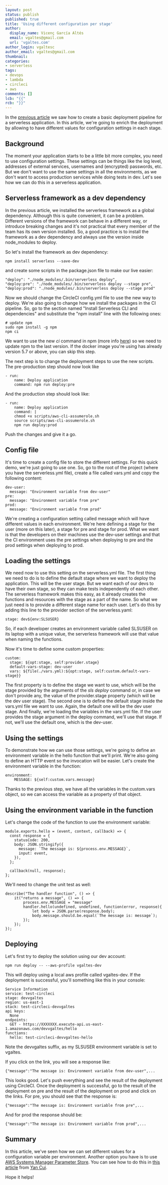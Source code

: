 ```yaml
---
layout: post
status: publish
published: true
title: 'Using different configuration per stage'
author:
  display_name: Vicenç García Altés
  email: vgaltes@gmail.com
  url: 'vgaltes.com'
author_login: vgaltesc
author_email: vgaltes@gmail.com
thumbnail: 
categories:
- serverless
tags:
- devops
- lambda
- circleci
- aws
comments: []
lcb: "{{"
rcb: "}}"
---
```


In the [previous article](./deploy-serverless-app/) we saw how to create a basic deployment pipeline for a serverless application. In this article, we're going to enrich the deployment by allowing to have different values for configuration settings in each stage. 

## Background

The moment your application starts to be a little bit more complex, you need to use configuration settings. These settings can be things like the log level, addresses of external services, usernames and (encrypted) passwords, etc. But we don't want to use the same settings in all the environments, as we don't want to access production services while doing tests in dev. Let's see how we can do this in a serverless application.

## Serverless framework as a dev dependency

In the previous article, we installed the serverless framework as a global dependency. Although this is quite convenient, it can be a problem. Different versions of the framework can behave in a different way, or introduce breaking changes and it's not practical that every member of the team has its own version installed. So, a good practice is to install the framework as a dev dependency and always use the version inside node_modules to deploy. 

So let's install the framework as dev dependency:
```
npm install serverless --save-dev
```

and create some scripts in the package.json file to make our live easier:

```
"deploy": "./node_modules/.bin/serverless deploy",
"deploy:pre": "./node_modules/.bin/serverless deploy --stage pre",
"deploy:prod": "./node_modules/.bin/serverless deploy --stage prod"
```

Now we should change the CircleCI config.yml file to use the new way to deploy. We're also going to change how we install the packages in the CI pipeline. So, go to the section named "Install Serverless CLI and dependencies" and substitute the "npm install" line with the following ones:

```
# update npm
sudo npm install -g npm
npm ci
```

We want to use the new *ci* command in npm (more info [here](https://docs.npmjs.com/cli/ci)) so we need to update npm to the last version. If the docker image you're using has already version 5.7 or above, you can skip this step.

The next step is to change the deployment steps to use the new scripts. The pre-production step should now look like

```
- run:
    name: Deploy application
    command: npm run deploy:pre
```

And the production step should look like:

```
- run:
    name: Deploy application
    command: |
    chmod +x scripts/aws-cli-assumerole.sh
    source scripts/aws-cli-assumerole.sh
    npm run deploy:prod
```

Push the changes and give it a go. 

## Config file
It's time to create a config file to store the different settings. For this quick demo, we're just going to use one. So, go to the root of the project (where you have the serverless.yml file), create a file called vars.yml and copy the following content:

```
dev-user:
  message: "Environment variable from dev-user"
pre:
  message: "Environment variable from pre"
prod:
  message: "Environment variable from prod"
```

We're creating a configuration setting called message which will have different values in each environment. We're here defining a stage for the user (more on this later), a stage for pre and stage for prod. What we want is that the developers on their machines use the dev-user settings and that the CI environment uses the pre settings when deploying to pre and the prod settings when deploying to prod.

## Loading the settings
We need now to use this setting on the serverless.yml file. The first thing we need to do is to define the default stage where we want to deploy the application. This will be the user stage. But we want each of our devs to have their own stage, so they can make tests independently of each other. The serverless framework makes this easy, as it already creates the functions and resources with the stage as a part of the name. So what we just need is to provide a different stage name for each user. Let's do this by adding this line to the provider section of the serverless.yaml:

```
stage: dev${env:SLSUSER}
```

So, if each developer creates an environment variable called SLSUSER on its laptop with a unique value, the serverless framework will use that value when naming the functions.

Now it's time to define some custom properties:
```
custom:
  stage: ${opt:stage, self:provider.stage}
  default-vars-stage: dev-user
  vars: ${file(./vars.yml):${opt:stage, self:custom.default-vars-stage}}
```

The first property is to define the stage we want to use, which will be the stage provided by the arguments of the *sls deploy* command or, in case we don't provide any, the value of the provider.stage property (which will be the dev user stage).
The second one is to define the default stage inside the vars.yml file we want to use. Again, the default one will be the dev user stage.
And finally, we're loading the variables in the vars.yml file. If the user provides the stage argument in the deploy command, we'll use that stage. If not, we'll use the default one, which is the dev-user.

## Using the settings
To demonstrate how we can use those settings, we're going to define an environment variable in the hello function that we'll print. We're also going to define an HTTP event so the invocation will be easier. Let's create the environment variable in the function:

```
environment:
    MESSAGE: ${self:custom.vars.message}
```

Thanks to the previous step, we have all the variables in the custom.vars object, so we can access the variable as a property of that object.

## Using the environment variable in the function
Let's change the code of the function to use the environment variable:

```
module.exports.hello = (event, context, callback) => {
  const response = {
    statusCode: 200,
    body: JSON.stringify({
      message: `The message is: ${process.env.MESSAGE}`,
      input: event,
    }),
  };

  callback(null, response);
};
```

We'll need to change the unit test as well:

```
describe("The handler function", () => {
    it("returns a message", () => {
        process.env.MESSAGE = "message"
        handler.hello(undefined, undefined, function(error, response){
            let body = JSON.parse(response.body);
            body.message.should.be.equal(`The message is: message`);
        });
    });
});
```

## Deploying
Let's first try to deploy the solution using our dev account:

```
npm run deploy -- --aws-profile vgaltes-dev
```

This will deploy using a local aws profile called vgaltes-dev. If the deployment is successful, you'll something like this in your console:

```
Service Information
service: test-circleci
stage: devvgaltes
region: us-east-1
stack: test-circleci-devvgaltes
api keys:
  None
endpoints:
  GET - https://XXXXXXX.execute-api.us-east-1.amazonaws.com/devvgaltes/hello
functions:
  hello: test-circleci-devvgaltes-hello
```

Note the devvgaltes suffix, as my SLSUSER environment variable is set to vgaltes.

If you click on the link, you will see a response like:

```
{"message":"The message is: Environment variable from dev-user",...
```

This looks good. Let's push everything and see the result of the deployment using CircleCI. Once the deployment is successful, go to the result of the deployment on pre and the result of the deployment on prod and click on the links. For pre, you should see that the response is:

```
{"message":"The message is: Environment variable from pre",...
```

And for prod the response should be:

```
{"message":"The message is: Environment variable from prod",...
```

## Summary
In this article, we've seen how we can set different values for a configuration variable per environment. Another option you have is to use [AWS Systems Manager Parameter Store](https://docs.aws.amazon.com/systems-manager/latest/userguide/systems-manager-paramstore.html). You can see how to do this in [this article](https://theburningmonk.com/2017/09/you-should-use-ssm-parameter-store-over-lambda-env-variables/) from [Yan Cui](https://twitter.com/theburningmonk).


Hope it helps!
